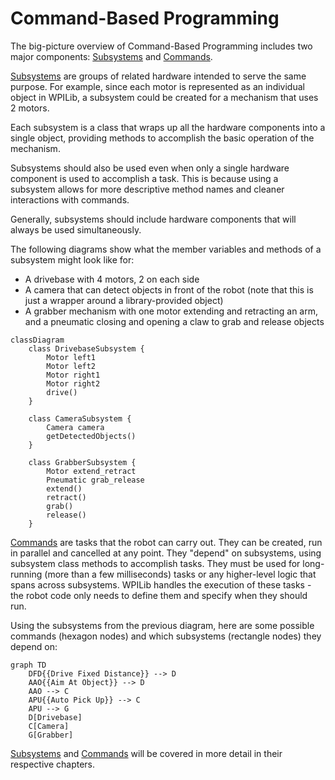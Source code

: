 # Command-Based Programming

The big-picture overview of Command-Based Programming includes two major components: [Subsystems] and [Commands].

[Subsystems] are groups of related hardware intended to serve the same purpose.
For example, since each motor is represented as an individual object in WPILib,
a subsystem could be created for a mechanism that uses 2 motors.

Each subsystem is a class that wraps up all the hardware components into a single object,
providing methods to accomplish the basic operation of the mechanism.

Subsystems should also be used even when only a single hardware component is used to accomplish a task.
This is because using a subsystem allows for more descriptive method names and cleaner interactions with commands.

Generally, subsystems should include hardware components that will always be used simultaneously.

The following diagrams show what the member variables and methods of a subsystem might look like for:

- A drivebase with 4 motors, 2 on each side
- A camera that can detect objects in front of the robot (note that this is just a wrapper around a library-provided object)
- A grabber mechanism with one motor extending and retracting an arm, and a pneumatic closing and opening a claw to grab and release objects

```mermaid
classDiagram
    class DrivebaseSubsystem {
        Motor left1
        Motor left2
        Motor right1
        Motor right2
        drive()
    }

    class CameraSubsystem {
        Camera camera
        getDetectedObjects()
    }

    class GrabberSubsystem {
        Motor extend_retract
        Pneumatic grab_release
        extend()
        retract()
        grab()
        release()
    }
```

[Commands] are tasks that the robot can carry out.
They can be created, run in parallel and cancelled at any point.
They "depend" on subsystems, using subsystem class methods to accomplish tasks.
They must be used for long-running (more than a few milliseconds) tasks or any higher-level logic that spans across subsystems.
WPILib handles the execution of these tasks - the robot code only needs to define them and specify when they should run.

Using the subsystems from the previous diagram, here are some possible commands (hexagon nodes) and which subsystems (rectangle nodes) they depend on:

```mermaid
graph TD
    DFD{{Drive Fixed Distance}} --> D
    AAO{{Aim At Object}} --> D
    AAO --> C
    APU{{Auto Pick Up}} --> C
    APU --> G
    D[Drivebase]
    C[Camera]
    G[Grabber]
```

[Subsystems] and [Commands] will be covered in more detail in their respective chapters.

[Subsystems]: command-based/subsystems/overview.md
[Commands]: command-based/commands/overview.md
